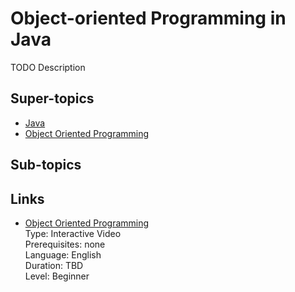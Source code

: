# Object-oriented Programming in Java

TODO Description

## Super-topics

- [Java](java.md)
- [Object Oriented Programming](object-oriented-programming.md)

## Sub-topics

## Links

- [Object Oriented Programming](https://www.codecademy.com/courses/learn-java/lessons/object-oriented-programming/exercises/object-oriented-overview)  
  Type: Interactive Video  
  Prerequisites: none  
  Language: English  
  Duration: TBD  
  Level: Beginner
